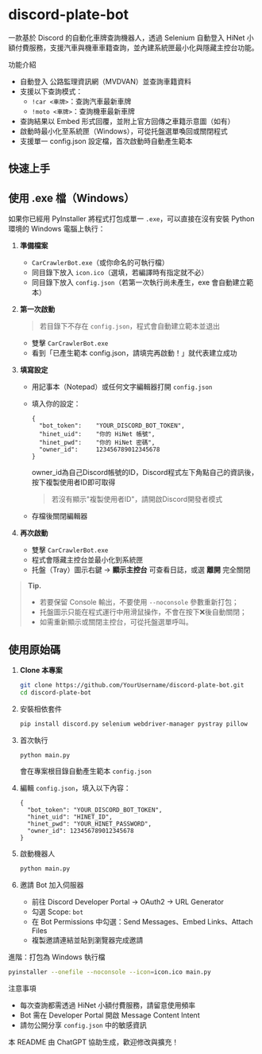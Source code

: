 # discord-plate-bot
一款基於 Discord 的自動化車牌查詢機器人，透過 Selenium 自動登入 HiNet 小額付費服務，支援汽車與機車車籍查詢，並內建系統匣最小化與隱藏主控台功能。


功能介紹
- 自動登入 公路監理資訊網（MVDVAN）並查詢車籍資料
- 支援以下查詢模式：
  - `!car <車牌>`：查詢汽車最新車牌
  - `!moto <車牌>`：查詢機車最新車牌
- 查詢結果以 Embed 形式回覆，並附上官方回傳之車籍示意圖（如有）
- 啟動時最小化至系統匣（Windows），可從托盤選單喚回或關閉程式
- 支援單一 config.json 設定檔，首次啟動時自動產生範本

## 快速上手

## 使用 .exe 檔（Windows）

如果你已經用 PyInstaller 將程式打包成單一 `.exe`，可以直接在沒有安裝 Python 環境的 Windows 電腦上執行：

1. **準備檔案**  
   - `CarCrawlerBot.exe`（或你命名的可執行檔）  
   - 同目錄下放入 `icon.ico`（選填，若編譯時有指定就不必）  
   - 同目錄下放入 `config.json`（若第一次執行尚未產生，exe 會自動建立範本）

2. **第一次啟動**  
   > 若目錄下不存在 `config.json`，程式會自動建立範本並退出  
   - 雙擊 `CarCrawlerBot.exe`  
   - 看到「已產生範本 config.json，請填完再啟動！」就代表建立成功  

3. **填寫設定**  
   - 用記事本（Notepad）或任何文字編輯器打開 `config.json`  
   - 填入你的設定：  
     ```jsonc
     {
       "bot_token":    "YOUR_DISCORD_BOT_TOKEN",
       "hinet_uid":    "你的 HiNet 帳號",
       "hinet_pwd":    "你的 HiNet 密碼",
       "owner_id":     123456789012345678
     }
     ```
     owner_id為自己Discord帳號的ID，Discord程式左下角點自己的資訊後，按下複製使用者ID即可取得
     >若沒有顯示"複製使用者ID"，請開啟Discord開發者模式
     
   - 存檔後關閉編輯器

4. **再次啟動**  
   - 雙擊 `CarCrawlerBot.exe`  
   - 程式會隱藏主控台並最小化到系統匣  
   - 托盤（Tray）圖示右鍵 → **顯示主控台** 可查看日誌，或選 **離開** 完全關閉

> **Tip.**  
> - 若要保留 Console 輸出，不要使用 `--noconsole` 參數重新打包；  
> - 托盤圖示只能在程式運行中用滑鼠操作，不會在按下❌後自動關閉；  
> - 如需重新顯示或關閉主控台，可從托盤選單呼叫。


## 使用原始碼
1. **Clone 本專案**
   ```bash
   git clone https://github.com/YourUsername/discord-plate-bot.git
   cd discord-plate-bot
   ```
2. 安裝相依套件
   ```bash
   pip install discord.py selenium webdriver-manager pystray pillow
   ```
3. 首次執行
   ```bash
   python main.py
   ```
   會在專案根目錄自動產生範本 `config.json`
4. 編輯 `config.json`，填入以下內容：
   ```jsonc
   {
     "bot_token": "YOUR_DISCORD_BOT_TOKEN",
     "hinet_uid": "HINET_ID",
     "hinet_pwd": "YOUR_HINET_PASSWORD",
     "owner_id": 123456789012345678
   }
   ```

5. 啟動機器人
   ```bash
   python main.py
   ```
6. 邀請 Bot 加入伺服器
   - 前往 Discord Developer Portal → OAuth2 → URL Generator
   - 勾選 Scope: `bot`
   - 在 Bot Permissions 中勾選：Send Messages、Embed Links、Attach Files
   - 複製邀請連結並貼到瀏覽器完成邀請

進階：打包為 Windows 執行檔
```bash
pyinstaller --onefile --noconsole --icon=icon.ico main.py
```

注意事項
- 每次查詢都需透過 HiNet 小額付費服務，請留意使用頻率
- Bot 需在 Developer Portal 開啟 Message Content Intent
- 請勿公開分享 `config.json` 中的敏感資訊

本 README 由 ChatGPT 協助生成，歡迎修改與擴充！
